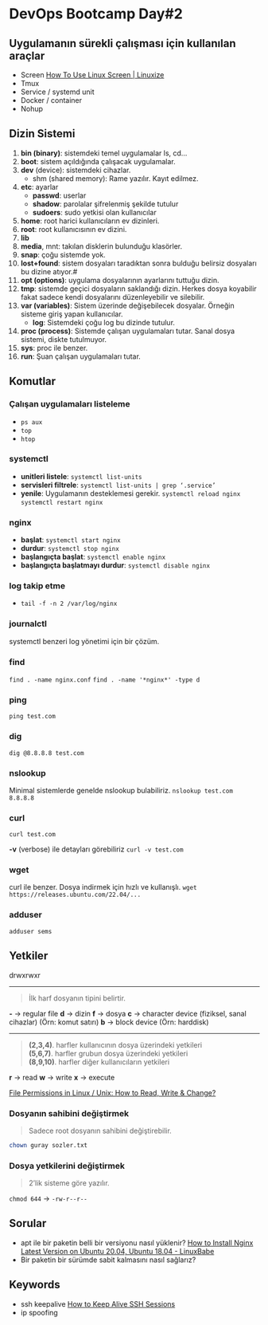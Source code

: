 # DevOps Bootcamp Day#2

## Uygulamanın sürekli çalışması için kullanılan araçlar
* Screen [How To Use Linux Screen | Linuxize](https://linuxize.com/post/how-to-use-linux-screen/)
* Tmux
* Service / systemd unit
* Docker / container
* Nohup

## Dizin Sistemi
1. **bin (binary)**: sistemdeki temel uygulamalar ls, cd…
2. **boot**: sistem açıldığında çalışacak uygulamalar.
3. **dev** (device): sistemdeki cihazlar.
	* shm (shared memory): Rame yazılır. Kayıt edilmez.
4. **etc**:  ayarlar
	* **passwd**: userlar
	* **shadow**: parolalar şifrelenmiş şekilde tutulur
	* **sudoers**: sudo yetkisi olan kullanıcılar
5. **home**: root harici kullanıcıların ev dizinleri.
6. **root**: root kullanıcısının ev dizini.
7. **lib**
8. **media**, mnt: takılan disklerin bulunduğu klasörler.
9. **snap**: çoğu sistemde yok.
10. **lost+found**: sistem dosyaları taradıktan sonra bulduğu belirsiz dosyaları bu dizine atıyor.#
11. **opt (options)**: uygulama dosyalarının ayarlarını tuttuğu dizin.
12. **tmp**: sistemde geçici dosyaların saklandığı dizin. Herkes dosya koyabilir fakat sadece kendi dosyalarını düzenleyebilir ve silebilir.
13. **var (variables)**: Sistem üzerinde değişebilecek dosyalar. Örneğin sisteme giriş yapan kullanıcılar. 
	* **log**: Sistemdeki çoğu log bu dizinde tutulur.
14. **proc (process)**: Sistemde çalışan uygulamaları tutar. Sanal dosya sistemi, diskte tutulmuyor.
15. **sys**: proc ile benzer.
16. **run**: Şuan çalışan uygulamaları tutar.

## Komutlar
### Çalışan uygulamaları listeleme 
* `ps aux`
* `top`
* `htop`
### systemctl
* **unitleri listele**:
`systemctl list-units`
* **servisleri filtrele**: 
`systemctl list-units | grep ‘.service’`
* **yenile**: Uygulamanın desteklemesi gerekir.
`systemctl reload nginx`
`systemctl restart nginx`
### nginx
* **başlat**: 
`systemctl start nginx`
* **durdur**: 
`systemctl stop nginx`
* **başlangıçta başlat**:
`systemctl enable nginx`
* **başlangıçta başlatmayı durdur**:
`systemctl disable nginx`

### log takip etme
* `tail -f -n 2 /var/log/nginx`

### journalctl
systemctl benzeri log yönetimi için bir çözüm.

### find
`find . -name nginx.conf`
`find . -name '*nginx*' -type d`

### ping
`ping test.com`

### dig
`dig @8.8.8.8 test.com`

### nslookup
Minimal sistemlerde genelde nslookup bulabiliriz.
`nslookup test.com 8.8.8.8`

### curl
`curl test.com`

**-v** (verbose) ile detayları görebiliriz
`curl -v test.com`

### wget
curl ile benzer. Dosya indirmek için hızlı ve kullanışlı.
`wget https://releases.ubuntu.com/22.04/...`

### adduser
`adduser sems`

## Yetkiler
drwxrwxr
- - - -
> İlk harf dosyanın tipini belirtir.

**-** -> regular file
**d** -> dizin
**f** -> dosya
**c** -> character device (fiziksel, sanal cihazlar) (Örn: komut satırı)
**b** -> block device (Örn: harddisk)
- - - -
> **(2,3,4)**. harfler kullanıcının dosya üzerindeki yetkileri  
> **(5,6,7)**. harfler grubun dosya üzerindeki yetkileri  
> **(8,9,10)**. harfler diğer kullanıcıların yetkileri  

**r** -> read
**w** -> write
**x** -> execute

[File Permissions in Linux / Unix: How to Read, Write & Change?](https://www.guru99.com/file-permissions.html#:~:text=Linux%20divides%20the%20file%20permissions,ownership%20of%20a%20file%2Fdirectory.)

### Dosyanın sahibini değiştirmek
> Sadece root dosyanın sahibini değiştirebilir.
```bash
chown guray sozler.txt
```

### Dosya yetkilerini değiştirmek
> 2’lik sisteme göre yazılır.

`chmod 644` -> `-rw-r--r--`

## Sorular
* apt ile bir paketin belli bir versiyonu nasıl yüklenir? 
[How to Install Nginx Latest Version on Ubuntu 20.04, Ubuntu 18.04 - LinuxBabe](https://www.linuxbabe.com/ubuntu/install-nginx-latest-version-ubuntu-18-04)
* Bir paketin bir sürümde sabit kalmasını nasıl sağlarız?

## Keywords
* ssh keepalive [How to Keep Alive SSH Sessions](https://patrickmn.com/aside/how-to-keep-alive-ssh-sessions/)
* ip spoofing